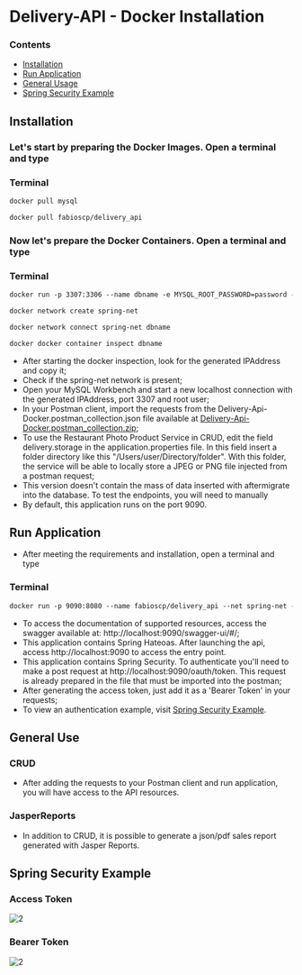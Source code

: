 <h1>Delivery-API - Docker Installation</h1>

### Contents
  
* [Installation](#installation)
* [Run Application](#run-application)
* [General Usage](#general-usage)
* [Spring Security Example](#spring)

## <a name="installation"></a>Installation

<h3> Let's start by preparing the Docker Images. Open a terminal and type </h3>

### Terminal
```xml
docker pull mysql 
```

```xml
docker pull fabioscp/delivery_api
```

<h3> Now let's prepare the Docker Containers. Open a terminal and type </h3>

### Terminal
```xml
docker run -p 3307:3306 --name dbname -e MYSQL_ROOT_PASSWORD=password -d mysql
```

```xml
docker network create spring-net
```

```xml
docker network connect spring-net dbname
```

```xml
docker docker container inspect dbname
```

- After starting the docker inspection, look for the generated IPAddress and copy it;
- Check if the spring-net network is present;
- Open your MySQL Workbench and start a new localhost connection with the generated IPAddress, port 3307 and root user;
- In your Postman client, import the requests from the Delivery-Api-Docker.postman_collection.json file available at [Delivery-Api-Docker.postman_collection.zip](https://github.com/Fa2bio/Delivery-Api/files/10377682/Delivery-Api-Docker.postman_collection.zip);
- To use the Restaurant Photo Product Service in CRUD, edit the field delivery.storage in the application.properties file. In this field insert a folder directory like this "/Users/user/Directory/folder". With this folder, the service will be able to locally store a JPEG or PNG file injected from a postman request;
- This version doesn't contain the mass of data inserted with aftermigrate into the database. To test the endpoints, you will need to manually
- By default, this application runs on the port 9090.


## <a name="run-application"></a>Run Application

- After meeting the requirements and installation, open a terminal and type

### Terminal
```xml
docker run -p 9090:8080 --name fabioscp/delivery_api --net spring-net -e MYSQL_HOST=dbname -e MYSQL_USER=root -e MYSQL_PASSWORD=password -e MYSQL_PORT=3306 fabioscp/delivery_api

```

- To access the documentation of supported resources, access the swagger available at: http://localhost:9090/swagger-ui/#/;
- This application contains Spring Hateoas. After launching the api, access http://localhost:9090 to access the entry point.
- This application contains Spring Security. To authenticate you'll need to make a post request at http://localhost:9090/oauth/token. This request is already prepared in the file that must be imported into the postman;
- After generating the access token, just add it as a 'Bearer Token' in your requests;
- To view an authentication example, visit [Spring Security Example](#spring).

## <a name="general-usage"></a>General Use

### CRUD

* After adding the requests to your Postman client and run application, you will have access to the API resources.

### JasperReports
* In addition to CRUD, it is possible to generate a json/pdf sales report generated with Jasper Reports.

## <a name="spring"></a> Spring Security Example
### Access Token
![2](https://user-images.githubusercontent.com/41877566/211430700-83c8b996-115f-48d9-ad9b-8d755af2abf9.png)
### Bearer Token
![2](https://user-images.githubusercontent.com/41877566/208469558-b17f6936-880c-4e3c-a20e-ea37875c4b93.png)

